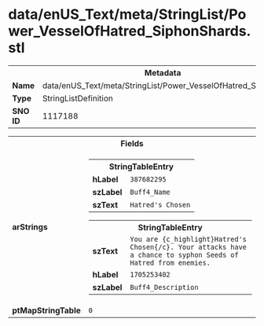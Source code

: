 <h1>data/enUS_Text/meta/StringList/Power_VesselOfHatred_SiphonShards.stl</h1><table><tr><th colspan="100%">Metadata</th></tr><tr><td><b>Name</b></td><td>data/enUS_Text/meta/StringList/Power_VesselOfHatred_SiphonShards.stl</td></tr><tr><td><b>Type</b></td><td>StringListDefinition</td></tr><tr><td><b>SNO ID</b></td><td>1117188</td></tr></table>

<table><tr><th colspan="100%">Fields</th></tr><tr><td><b>arStrings</b></td><td><table><tr><th colspan="100%">StringTableEntry</th></tr><tr><td><b>hLabel</b></td><td><code>387682295</code></td></tr><tr><td><b>szLabel</b></td><td><code>Buff4_Name</code></td></tr><tr><td><b>szText</b></td><td><code>Hatred's Chosen</code></td></tr></table>


<table><tr><th colspan="100%">StringTableEntry</th></tr><tr><td><b>szText</b></td><td><code>You are {c_highlight}Hatred's Chosen{/c}. Your attacks have a chance to syphon Seeds of Hatred from enemies.</code></td></tr><tr><td><b>hLabel</b></td><td><code>1705253402</code></td></tr><tr><td><b>szLabel</b></td><td><code>Buff4_Description</code></td></tr></table>


</td></tr><tr><td><b>ptMapStringTable</b></td><td><code>0</code></td></tr></table>

